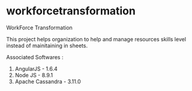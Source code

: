 # workforcetransformation
WorkForce Transformation

This project helps organization to help and manage resources skills level instead of mainitaining in sheets.

Associated Softwares :
1) AngularJS - 1.6.4
2) Node JS - 8.9.1
3) Apache Cassandra - 3.11.0

